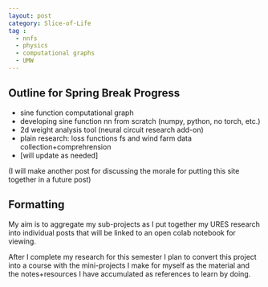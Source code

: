 ```yaml
---
layout: post
category: Slice-of-Life
tag :
  - nnfs
  - physics
  - computational graphs
  - UMW
---
```


## Outline for Spring Break Progress

- sine function computational graph
- developing sine function nn from scratch (numpy, python, no torch, etc.)
- 2d weight analysis tool (neural circuit research add-on)
- plain research: loss functions fs and wind farm data collection+comprehrension
- [will update as needed]

(I will make another post for discussing the morale for putting this site together in a future post)

## Formatting

My aim is to aggregate my sub-projects as I put together my URES research into individual posts that will be linked to an open colab notebook for viewing.

After I complete my research for this semester I plan to convert this project into a course with the mini-projects I make for myself as the material and the notes+resources I have accumulated as references to learn by doing.

<!-- <figure>
    <img src = "https://#.png">
    <figcaption> caption : url_here </figcaption>
</figure> -->


